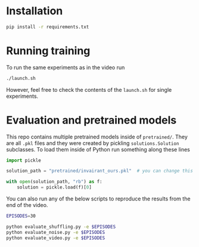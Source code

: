 # Installation

```bash
pip install -r requirements.txt
```

# Running training
To run the same experiments as in the video run

```bash
./launch.sh
```

However, feel free to check the contents of the `launch.sh` for single
experiments.

# Evaluation and pretrained models
This repo contains multiple pretrained models inside of `pretrained/`. They
are all `.pkl` files and they were created by pickling `solutions.Solution`
subclasses. To load them inside of Python run something along these lines

```python
import pickle

solution_path = "pretrained/invairant_ours.pkl"  # you can change this

with open(solution_path, "rb") as f:
    solution = pickle.load(f)[0]

```

You can also run any of the below scripts to reproduce the results from
the end of the video.


```bash
EPISODES=30

python evaluate_shuffling.py -e $EPISODES
python evaluate_noise.py -e $EPISODES
python evaluate_video.py -e $EPISODES
```

